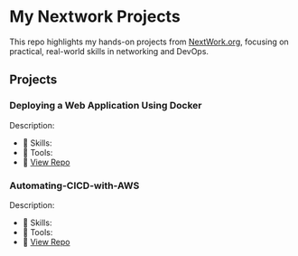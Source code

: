 # My Nextwork Projects
This repo highlights my hands-on projects from [NextWork.org](https://nextwork.org), focusing on practical, real-world skills in networking and DevOps.

## Projects
### Deploying a Web Application Using Docker
Description: 
- 🔧 Skills: 
- 🧰 Tools:
- 📁 [View Repo](https://github.com/Shanikah-Boyce/Deploying-a-Web-Application-Using-Docker.git)

### Automating-CICD-with-AWS
Description: 
- 🔧 Skills: 
- 🧰 Tools:
- 📁 [View Repo](https://github.com/Shanikah-Boyce/nextwork-web-project.git)
